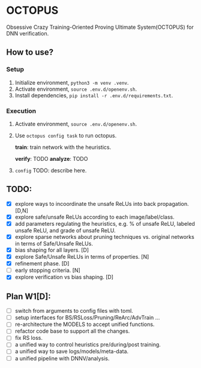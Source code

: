 # OCTOPUS
Obsessive Crazy Training-Oriented Proving Ultimate System(OCTOPUS) for DNN verification.

## How to use?
### Setup
1. Initialize environment, `python3 -m venv .venv`.
2. Activate environment, `source .env.d/openenv.sh`.
3. Install dependencies, `pip install -r .env.d/requirements.txt`.

### Execution
1. Activate environment, `source .env.d/openenv.sh`.
2. Use `octopus config task` to run octopus.

    **train**: train network with the heuristics.

    **verify**: TODO
    **analyze**: TODO

3. `config`
    TODO: describe here.

## TODO:
* [x] explore ways to incoordinate the unsafe ReLUs into back propagation. [D,N]
* [x] explore safe/unsafe ReLUs according to each image/label/class.
* [x] add parameters regulating the heuristics, e.g. % of unsafe ReLU, labeled unsafe ReLU, and grade of unsafe ReLU.
* [x] explore sparse networks about pruning techniques vs. original networks in terms of Safe/Unsafe ReLUs.
* [x] bias shaping for all layers. [D]
* [x] explore Safe/Unsafe ReLUs in terms of properties. [N]
* [x] refinement phase. [D]
* [ ] early stopping criteria. [N]
* [x] explore verification vs bias shaping. [D]

## Plan W1[D]:
* [ ] switch from arguments to config files with toml.
* [ ] setup interfaces for BS/RSLoss/Pruning/ReArc/AdvTrain ...
* [ ] re-architecture the MODELS to accept unified functions.
* [ ] refactor code base to support all the changes.
* [ ] fix RS loss.
* [ ] a unified way to control heuristics pre/during/post training.
* [ ] a unified way to save logs/models/meta-data.
* [ ] a unified pipeline with DNNV/analysis.